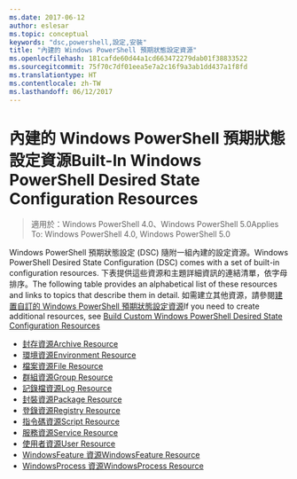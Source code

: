 ```yaml
---
ms.date: 2017-06-12
author: eslesar
ms.topic: conceptual
keywords: "dsc,powershell,設定,安裝"
title: "內建的 Windows PowerShell 預期狀態設定資源"
ms.openlocfilehash: 181cafde60d44a1cd663472279dab01f38833522
ms.sourcegitcommit: 75f70c7df01eea5e7a2c16f9a3ab1dd437a1f8fd
ms.translationtype: HT
ms.contentlocale: zh-TW
ms.lasthandoff: 06/12/2017
---
```

# <a name="built-in-windows-powershell-desired-state-configuration-resources"></a><span data-ttu-id="79e3b-103">內建的 Windows PowerShell 預期狀態設定資源</span><span class="sxs-lookup"><span data-stu-id="79e3b-103">Built-In Windows PowerShell Desired State Configuration Resources</span></span>

> <span data-ttu-id="79e3b-104">適用於：Windows PowerShell 4.0、Windows PowerShell 5.0</span><span class="sxs-lookup"><span data-stu-id="79e3b-104">Applies To: Windows PowerShell 4.0, Windows PowerShell 5.0</span></span>

<span data-ttu-id="79e3b-105">Windows PowerShell 預期狀態設定 (DSC) 隨附一組內建的設定資源。</span><span class="sxs-lookup"><span data-stu-id="79e3b-105">Windows PowerShell Desired State Configuration (DSC) comes with a set of built-in configuration resources.</span></span> <span data-ttu-id="79e3b-106">下表提供這些資源和主題詳細資訊的連結清單，依字母排序。</span><span class="sxs-lookup"><span data-stu-id="79e3b-106">The following table provides an alphabetical list of these resources and links to topics that describe them in detail.</span></span> <span data-ttu-id="79e3b-107">如需建立其他資源，請參閱[建置自訂的 Windows PowerShell 預期狀態設定資源](authoringResource.md)</span><span class="sxs-lookup"><span data-stu-id="79e3b-107">If you need to create additional resources, see [Build Custom Windows PowerShell Desired State Configuration Resources](authoringResource.md)</span></span>

* [<span data-ttu-id="79e3b-108">封存資源</span><span class="sxs-lookup"><span data-stu-id="79e3b-108">Archive Resource</span></span>](archiveResource.md)
* [<span data-ttu-id="79e3b-109">環境資源</span><span class="sxs-lookup"><span data-stu-id="79e3b-109">Environment Resource</span></span>](environmentResource.md)
* [<span data-ttu-id="79e3b-110">檔案資源</span><span class="sxs-lookup"><span data-stu-id="79e3b-110">File Resource</span></span>](fileResource.md)
* [<span data-ttu-id="79e3b-111">群組資源</span><span class="sxs-lookup"><span data-stu-id="79e3b-111">Group Resource</span></span>](groupResource.md)
* [<span data-ttu-id="79e3b-112">記錄檔資源</span><span class="sxs-lookup"><span data-stu-id="79e3b-112">Log Resource</span></span>](logResource.md)
* [<span data-ttu-id="79e3b-113">封裝資源</span><span class="sxs-lookup"><span data-stu-id="79e3b-113">Package Resource</span></span>](packageResource.md)
* [<span data-ttu-id="79e3b-114">登錄資源</span><span class="sxs-lookup"><span data-stu-id="79e3b-114">Registry Resource</span></span>](registryResource.md)
* [<span data-ttu-id="79e3b-115">指令碼資源</span><span class="sxs-lookup"><span data-stu-id="79e3b-115">Script Resource</span></span>](scriptResource.md)
* [<span data-ttu-id="79e3b-116">服務資源</span><span class="sxs-lookup"><span data-stu-id="79e3b-116">Service Resource</span></span>](serviceResource.md)
* [<span data-ttu-id="79e3b-117">使用者資源</span><span class="sxs-lookup"><span data-stu-id="79e3b-117">User Resource</span></span>](userResource.md)
* [<span data-ttu-id="79e3b-118">WindowsFeature 資源</span><span class="sxs-lookup"><span data-stu-id="79e3b-118">WindowsFeature Resource</span></span>](windowsfeatureResource.md)
* [<span data-ttu-id="79e3b-119">WindowsProcess 資源</span><span class="sxs-lookup"><span data-stu-id="79e3b-119">WindowsProcess Resource</span></span>](windowsProcessResource.md)

